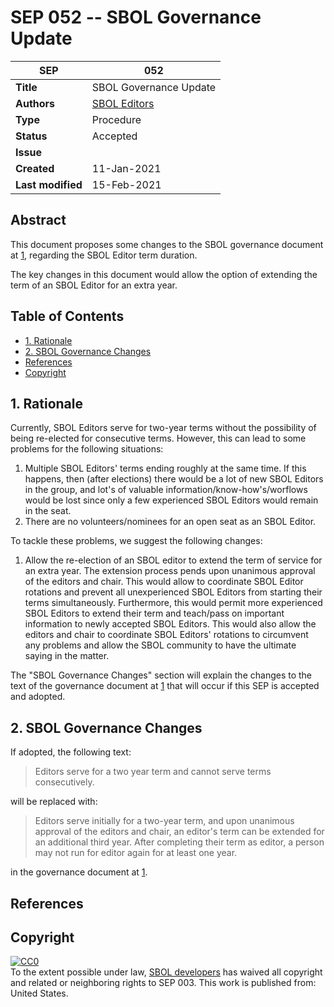 # SEP 052 -- SBOL Governance Update

| SEP | 052 |
| --- | --- |
| **Title** | SBOL Governance Update |
| **Authors** | [SBOL Editors](sbol-editors@googlegroups.com) |
| **Type** | Procedure |
| **Status** | Accepted |
| **Issue** | |
| **Created** | 11-Jan-2021 |
| **Last modified** | 15-Feb-2021 |

## Abstract

This document proposes some changes to the SBOL governance document at [1](https://sbolstandard.org/community-governance/), regarding the SBOL Editor term duration.

The key changes in this document would allow the option of extending the term of an SBOL Editor for an extra year.

## Table of Contents

- [1. Rationale](#rationale)
- [2. SBOL Governance Changes](#specification)
- [References](#references)
- [Copyright](#copyright)

## 1. Rationale <a name="rationale"></a>

Currently, SBOL Editors serve for two-year terms without the possibility of being re-elected for consecutive terms. However, this can lead to some problems for the following situations:

1. Multiple SBOL Editors' terms ending roughly at the same time. If this happens, then (after elections) there would be a lot of new SBOL Editors in the group, and lot's of valuable information/know-how's/worflows would be lost since only a few experienced SBOL Editors would remain in the seat.
2. There are no volunteers/nominees for an open seat as an SBOL Editor.

To tackle these problems, we suggest the following changes:

1. Allow the re-election of an SBOL editor to extend the term of service for an extra year. The extension process pends upon unanimous approval of the editors and chair. This would allow to coordinate SBOL Editor rotations and prevent all unexperienced SBOL Editors from starting their terms simultaneously. Furthermore, this would permit more experienced SBOL Editors to extend their term and teach/pass on important information to newly accepted SBOL Editors. This would also allow the editors and chair to coordinate SBOL Editors' rotations to circumvent any problems and allow the SBOL community to have the ultimate saying in the matter.

The "SBOL Governance Changes" section will explain the changes to the text of the governance document at [1](https://sbolstandard.org/community-governance/) that will occur if this SEP is accepted and adopted.

## 2. SBOL Governance Changes <a name="specification"></a>

If adopted, the following text:

> Editors serve for a two year term and cannot serve terms consecutively.

will be replaced with:

> Editors serve initially for a two-year term, and upon unanimous approval of the editors and chair, an editor's term can be extended for an additional third year. After completing their term as editor, a person may not run for editor again for at least one year.

in the governance document at [1](https://sbolstandard.org/community-governance/).

## References <a name='references'></a>

## Copyright <a name='copyright'></a>

<p xmlns:dct="http://purl.org/dc/terms/" xmlns:vcard="http://www.w3.org/2001/vcard-rdf/3.0#">
  <a rel="license"
     href="http://creativecommons.org/publicdomain/zero/1.0/">
    <img src="http://i.creativecommons.org/p/zero/1.0/88x31.png" style="border-style: none;" alt="CC0" />
  </a>
  <br />
  To the extent possible under law,
  <a rel="dct:publisher"
     href="sbolstandard.org">
    <span property="dct:title">SBOL developers</span></a>
  has waived all copyright and related or neighboring rights to
  <span property="dct:title">SEP 003</span>.
This work is published from:
<span property="vcard:Country" datatype="dct:ISO3166"
      content="US" about="sbolstandard.org">
  United States</span>.
</p>
